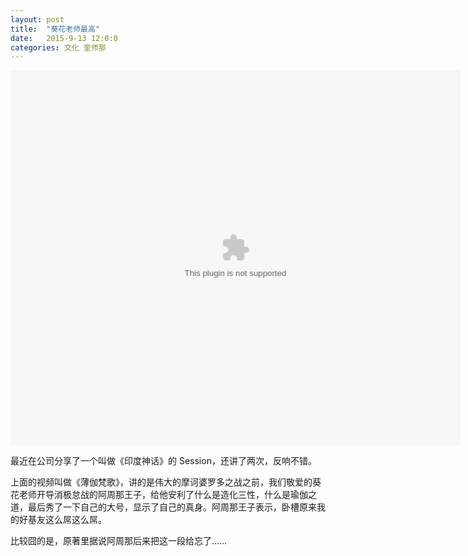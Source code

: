 ```yaml
---
layout: post
title:  "葵花老师最高"
date:   2015-9-13 12:0:0
categories: 文化 奎师那
---
```


<!--
<video src="/assets/video/krishna.mp4" width="720" controls>
  Your browser does not support the video tag.
</video>
-->

<embed src="http://static.hdslb.com/play.swf?aid=1865682"
       width="720" height="600" />

最近在公司分享了一个叫做《印度神话》的 Session，还讲了两次，反响不错。

上面的视频叫做《薄伽梵歌》，讲的是伟大的摩诃婆罗多之战之前，我们敬爱的葵花老师开导消极怠战的阿周那王子，给他安利了什么是造化三性，什么是瑜伽之道，最后秀了一下自己的大号，显示了自己的真身。阿周那王子表示，卧槽原来我的好基友这么屌这么屌。

比较囧的是，原著里据说阿周那后来把这一段给忘了......
